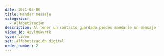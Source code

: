```yaml
---
date: 2021-03-06
title: Mandar mensaje
categories:
  - Alfabetizacion
description: Al tener un contacto guardado puedes mandarle un mensaje fácilmente, ya sea con la aplicación defecto de tu teléfono o servicios de terceros, como Telegram, Signal, o Whatsapp.
video_id: 42vlM8bvrtk
type: Video
set: Alfabetización digital
order_number: 2
---
```

